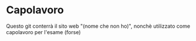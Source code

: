 # Capolavoro

Questo git conterrà il sito web "(nome che non ho)", nonchè utilizzato come capolavoro per l'esame (forse)
